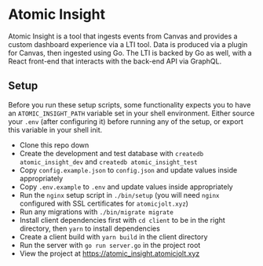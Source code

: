 # Atomic Insight

Atomic Insight is a tool that ingests events from Canvas and provides a custom dashboard experience via a LTI tool. Data is produced via a plugin for Canvas, then ingested using Go. The LTI is backed by Go as well, with a React front-end that interacts with the back-end API via GraphQL.

## Setup
Before you run these setup scripts, some functionality expects you to have an `ATOMIC_INSIGHT_PATH` variable set in your shell environment. Either source your `.env` (after configuring it) before running any of the setup, or export this variable in your shell init.

* Clone this repo down
* Create the development and test database with `createdb atomic_insight_dev` and `createdb atomic_insight_test`
* Copy `config.example.json` to `config.json` and update values inside appropriately
* Copy `.env.example` to `.env` and update values inside appropriately
* Run the `nginx` setup script in `./bin/setup` (you will need `nginx` configured with SSL certificates for `atomicjolt.xyz`)
* Run any migrations with `./bin/migrate migrate`
* Install client dependencies first with `cd client` to be in the right directory, then `yarn` to install dependencies
* Create a client build with `yarn build` in the client directory
* Run the server with `go run server.go` in the project root
* View the project at https://atomic_insight.atomicjolt.xyz
